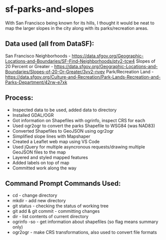 sf-parks-and-slopes
======

With San Francisco being known for its hills, I thought it would be neat to map the larger slopes in the city along with its parks/recreation areas.

## Data used (all from DataSF):
San Francisco Neighborhoods - https://data.sfgov.org/Geographic-Locations-and-Boundaries/SF-Find-Neighborhoods/pty2-tcw4
Slopes of 20 Percent or Greater - https://data.sfgov.org/Geographic-Locations-and-Boundaries/Slopes-of-20-Or-Greater/3vv2-nvev 
Park/Recreation Land - https://data.sfgov.org/Culture-and-Recreation/Park-Lands-Recreation-and-Parks-Department/42rw-e7xk

## Process:
* Inspected data to be used, added data to directory
* Installed GDAL/OGR 
* Got information on Shapefiles with ogrinfo, inspect CRS for each
* Used ogr2ogr to convert the parks Shapefile to WSG84 (was NAD83)
* Converted Shapefiles to GeoJSON using ogr2ogr
* Simplified slope lines with Mapshaper
* Created a Leaflet web map using VS Code
* Used jQuery for multiple asyncronous requests/drawing multiple GeoJSON files to the map
* Layered and styled mapped features
* Added labels on top of map
* Committed work along the way

## Command Prompt Commands Used:
* cd - change directory
* mkdir - add new directory
* git status - checking the status of working tree
* git add & git commit - committing changes
* dir - list contents of current directory
* ogrinfo -so - get information about shapefiles (so flag means summary only)
* ogr2ogr - make CRS transformations, also used to convert file formats
